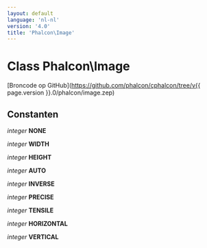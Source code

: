 ```yaml
---
layout: default
language: 'nl-nl'
version: '4.0'
title: 'Phalcon\Image'
---
```


# Class **Phalcon\Image**

[Broncode op GitHub](https://github.com/phalcon/cphalcon/tree/v{{ page.version }}.0/phalcon/image.zep)

## Constanten

*integer* **NONE**

*integer* **WIDTH**

*integer* **HEIGHT**

*integer* **AUTO**

*integer* **INVERSE**

*integer* **PRECISE**

*integer* **TENSILE**

*integer* **HORIZONTAL**

*integer* **VERTICAL**